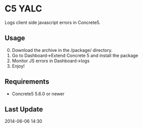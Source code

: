 C5 YALC
===========================

Logs client side javascript errors in Concrete5.

Usage
-----

0. Download the archive in the /package/ directory.
1. Go to Dashboard->Extend Concrete 5 and install the package
2. Monitor JS errors in Dashboard->logs
3. Enjoy!

Requirements
-----------
* Concrete5 5.6.0 or newer

Last Update
----
2014-06-06 14:30 